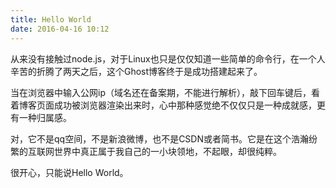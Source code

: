 ```yaml
---
title: Hello World
date: 2016-04-16 10:12
---
```


从来没有接触过node.js，对于Linux也只是仅仅知道一些简单的命令行，在一个人辛苦的折腾了两天之后，这个Ghost博客终于是成功搭建起来了。

当在浏览器中输入公网ip（域名还在备案期，不能进行解析），敲下回车键后，看着博客页面成功被浏览器渲染出来时，心中那种感觉绝不仅仅只是一种成就感，更有一种归属感。

对，它不是qq空间，不是新浪微博，也不是CSDN或者简书。它是在这个浩瀚纷繁的互联网世界中真正属于我自己的一小块领地，不起眼，却很纯粹。

很开心，只能说Hello World。



